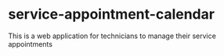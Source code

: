 # service-appointment-calendar
This is a web application for technicians to manage their service appointments
